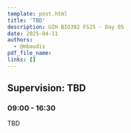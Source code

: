 ```yaml
---
template: post.html
title: 'TBD'
description: UZH BIO392 FS25 - Day 05
date: 2025-04-11
authors:
  - @mbaudis
pdf_file_name: 
links: []
---
```


## Supervision: TBD
### 09:00 - 16:30

TBD

<!--more-->


